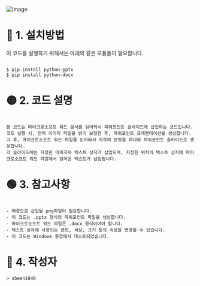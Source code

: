 ![image](https://user-images.githubusercontent.com/108644811/233665857-5f740a14-54b2-4adb-9247-72e1cee8ae85.png)



# 🔴 1. 설치방법

이 코드를 실행하기 위해서는 아래와 같은 모듈들이 필요합니다.

```

$ pip install python-pptx
$ pip install python-docx

```

# 🟡 2. 코드 설명

```

본 코드는 마이크로소프트 워드 문서를 읽어와서 파워포인트 슬라이드에 삽입하는 코드입니다.
코드 실행 시, 먼저 이미지 파일을 밝기 보정한 후, 파워포인트 프레젠테이션을 생성합니다. 
그 후, 마이크로소프트 워드 파일을 읽어와서 각각의 문장을 하나의 파워포인트 슬라이드로 생성합니다. 
각 슬라이드에는 지정한 이미지와 텍스트 상자가 삽입되며, 지정한 위치의 텍스트 상자에 마이크로소프트 워드 파일에서 읽어온 텍스트가 삽입됩니다.

```

# 🟢 3. 참고사항
```

- 배경으로 삽입될 png파일이 필요합니다.
- 이 코드는 .pptx 형식의 파워포인트 파일을 생성합니다.
- 마이크로소프트 워드 파일은 .docx 형식이어야 합니다.
- 텍스트 상자에 사용되는 폰트, 색상, 크기 등의 속성을 변경할 수 있습니다.
- 이 코드는 Windows 환경에서 테스트되었습니다.

```

# 🔵 4. 작성자
```
> sbeen1840
```
